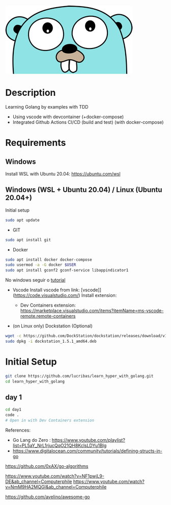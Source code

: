 
![Gopher](assets/images/gopher.png)

# Description

Learning Golang by examples with TDD
- Using vscode with devcontainer (+docker-compose)
- Integrated Github Actions CI/CD (build and test) (with docker-compose)


# Requirements

## Windows

Install WSL with Ubuntu 20.04:
https://ubuntu.com/wsl

## Windows (WSL + Ubuntu 20.04) / Linux (Ubuntu 20.04+)

Initial setup
```bash
sudo apt update
```


- GIT
```bash
sudo apt install git
```
- Docker
```bash
sudo apt install docker docker-compose
sudo usermod -a -G docker $USER
sudo apt install gconf2 gconf-service libappindicator1
```

No windows seguir o [tutorial](https://medium.com/codigorefinado/docker-no-linux-dentro-do-windows-10-com-wsl-2-f52b91931267)


- Vscode
  Install vscode from link: [vscode]](https://code.visualstudio.com/)
  Install extension:
    + Dev Containers extension: https://marketplace.visualstudio.com/items?itemName=ms-vscode-remote.remote-containers

- (on Linux only) Dockstation (Optional)
```bash
wget -c https://github.com/DockStation/dockstation/releases/download/v1.5.1/dockstation_1.5.1_amd64.deb
sudo dpkg -i dockstation_1.5.1_amd64.deb
```


# Initial Setup

```bash
git clone https://github.com/lucribas/learn_hyper_with_golang.git
cd learn_hyper_with_golang
```

## day 1

```bash
cd day1
code .
# Open in with Dev Containers extension
```


References:
- Go Lang do Zero : https://www.youtube.com/playlist?list=PL5aY_NrL1rjucQqO21QH8KclsLDYu1BIg
- https://www.digitalocean.com/community/tutorials/defining-structs-in-go

https://github.com/0xAX/go-algorithms

https://www.youtube.com/watch?v=NF1pwjL9-DE&ab_channel=Computerphile
https://www.youtube.com/watch?v=NmM9HA2MQGI&ab_channel=Computerphile

https://github.com/avelino/awesome-go
